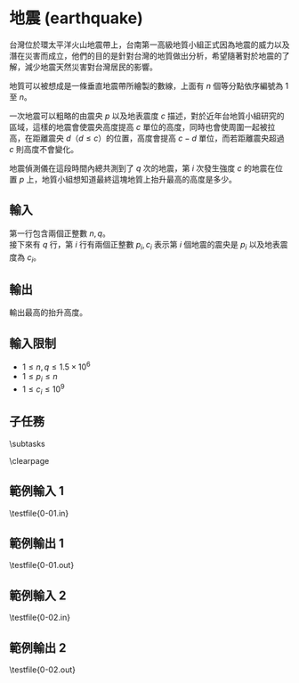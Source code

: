 # 地震 (earthquake)


台灣位於環太平洋火山地震帶上，台南第一高級地質小組正式因為地震的威力以及潛在災害而成立，他們的目的是針對台灣的地質做出分析，希望隨著對於地震的了解，減少地震天然災害對台灣居民的影響。  

地質可以被想成是一條垂直地震帶所繪製的數線，上面有 $n$ 個等分點依序編號為 $1$ 至 $n$。

一次地震可以粗略的由震央 $p$ 以及地表震度 $c$ 描述，對於近年台地質小組研究的區域，這樣的地震會使震央高度提高 $c$ 單位的高度，同時也會使周圍一起被拉高，在距離震央 $d$（$d \leq c$）的位置，高度會提高 $c - d$ 單位，而若距離震央超過 $c$ 則高度不會變化。  

地震偵測儀在這段時間內總共測到了 $q$ 次的地震，第 $i$ 次發生強度 $c$ 的地震在位置 $p$ 上，地質小組想知道最終這塊地質上抬升最高的高度是多少。  

## 輸入
第一行包含兩個正整數 $n, q$。  
接下來有 $q$ 行，第 $i$ 行有兩個正整數 $p_i, c_i$ 表示第 $i$ 個地震的震央是 $p_i$ 以及地表震度為 $c_i$。  

## 輸出
輸出最高的抬升高度。  

## 輸入限制
 - $1 \leq n, q \leq 1.5 \times 10^6$
 - $1 \leq p_i \leq n$
 - $1 \leq c_i \leq 10^9$

## 子任務
\subtasks

\clearpage

## 範例輸入 1
\testfile{0-01.in}

## 範例輸出 1
\testfile{0-01.out}

## 範例輸入 2
\testfile{0-02.in}

## 範例輸出 2
\testfile{0-02.out}


